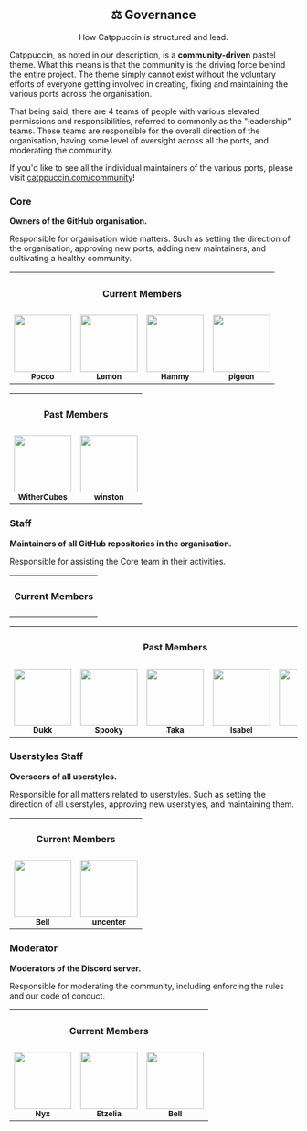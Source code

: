 <div align="center">
  <h2>⚖️ Governance</h2>
  <p>How Catppuccin is structured and lead.</p>
</div>

Catppuccin, as noted in our description, is a **community-driven** pastel theme.
What this means is that the community is the driving force behind the entire
project. The theme simply cannot exist without the voluntary efforts of everyone
getting involved in creating, fixing and maintaining the various ports across
the organisation.

That being said, there are 4 teams of people with various elevated permissions
and responsibilities, referred to commonly as the "leadership" teams. These
teams are responsible for the overall direction of the organisation, having some
level of oversight across all the ports, and moderating the community.

If you'd like to see all the individual maintainers of the various ports, please
visit [catppuccin.com/community](https://catppuccin.com/community)!

<!-- AUTOGEN:LEADERSHIP START -->
<!-- the following section is auto-generated, do not edit -->
### Core

**Owners of the GitHub organisation.**

Responsible for organisation wide matters. Such as setting the direction of the organisation, approving new ports, adding new maintainers, and cultivating a healthy community.

<table>
  <tr>
    <th colspan="4" align="center"><h4>Current Members</h4></th>
  </tr>
  <tr>
    <td align="center"><a href="https://github.com/pocco81"><img src="https://github.com/pocco81.png" width="100px;" alt=""/><br /><sub><b>Pocco</b></sub></a><br /></td>
    <td align="center"><a href="https://github.com/unseen-ninja"><img src="https://github.com/unseen-ninja.png" width="100px;" alt=""/><br /><sub><b>Lemon</b></sub></a><br /></td>
    <td align="center"><a href="https://github.com/sgoudham"><img src="https://github.com/sgoudham.png" width="100px;" alt=""/><br /><sub><b>Hammy</b></sub></a><br /></td>
    <td align="center"><a href="https://github.com/backwardspy"><img src="https://github.com/backwardspy.png" width="100px;" alt=""/><br /><sub><b>pigeon</b></sub></a><br /></td>
  </tr>
</table>
<table>
  <tr>
    <th colspan="2" align="center"><h4>Past Members</h4></th>
  </tr>
  <tr>
    <td align="center"><a href="https://github.com/WitherCubes"><img src="https://github.com/WitherCubes.png" width="100px;" alt=""/><br /><sub><b>WitherCubes</b></sub></a><br /></td>
    <td align="center"><a href="https://github.com/nekowinston"><img src="https://github.com/nekowinston.png" width="100px;" alt=""/><br /><sub><b>winston</b></sub></a><br /></td>
  </tr>
</table>

### Staff

**Maintainers of all GitHub repositories in the organisation.**

Responsible for assisting the Core team in their activities.

<table>
  <tr>
    <th colspan="0" align="center"><h4>Current Members</h4></th>
  </tr>
  <tr>

  </tr>
</table>
<table>
  <tr>
    <th colspan="5" align="center"><h4>Past Members</h4></th>
  </tr>
  <tr>
    <td align="center"><a href="https://github.com/DakshG07"><img src="https://github.com/DakshG07.png" width="100px;" alt=""/><br /><sub><b>Dukk</b></sub></a><br /></td>
    <td align="center"><a href="https://github.com/ghostx31"><img src="https://github.com/ghostx31.png" width="100px;" alt=""/><br /><sub><b>Spooky</b></sub></a><br /></td>
    <td align="center"><a href="https://github.com/taka0o"><img src="https://github.com/taka0o.png" width="100px;" alt=""/><br /><sub><b>Taka</b></sub></a><br /></td>
    <td align="center"><a href="https://github.com/isabelincorp"><img src="https://github.com/isabelincorp.png" width="100px;" alt=""/><br /><sub><b>Isabel</b></sub></a><br /></td>
    <td align="center"><a href="https://github.com/nullishamy"><img src="https://github.com/nullishamy.png" width="100px;" alt=""/><br /><sub><b>Amy</b></sub></a><br /></td>
  </tr>
</table>

### Userstyles Staff

**Overseers of all userstyles.**

Responsible for all matters related to userstyles. Such as setting the direction of all userstyles, approving new userstyles, and maintaining them.

<table>
  <tr>
    <th colspan="2" align="center"><h4>Current Members</h4></th>
  </tr>
  <tr>
    <td align="center"><a href="https://github.com/isabelroses"><img src="https://github.com/isabelroses.png" width="100px;" alt=""/><br /><sub><b>Bell</b></sub></a><br /></td>
    <td align="center"><a href="https://github.com/uncenter"><img src="https://github.com/uncenter.png" width="100px;" alt=""/><br /><sub><b>uncenter</b></sub></a><br /></td>
  </tr>
</table>


### Moderator

**Moderators of the Discord server.**

Responsible for moderating the community, including enforcing the rules and our code of conduct.

<table>
  <tr>
    <th colspan="3" align="center"><h4>Current Members</h4></th>
  </tr>
  <tr>
    <td align="center"><a href="https://github.com/nyxkrage"><img src="https://github.com/nyxkrage.png" width="100px;" alt=""/><br /><sub><b>Nyx</b></sub></a><br /></td>
    <td align="center"><a href="https://github.com/jolheiser"><img src="https://github.com/jolheiser.png" width="100px;" alt=""/><br /><sub><b>Etzelia</b></sub></a><br /></td>
    <td align="center"><a href="https://github.com/isabelroses"><img src="https://github.com/isabelroses.png" width="100px;" alt=""/><br /><sub><b>Bell</b></sub></a><br /></td>
  </tr>
</table>


<!-- AUTOGEN:LEADERSHIP END -->
